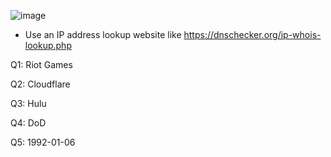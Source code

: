 ![image](https://github.com/Kiezroy/NCL/assets/67439231/ba34c824-6763-4944-bf93-5e7a816d55b2)

- Use an IP address lookup website like https://dnschecker.org/ip-whois-lookup.php

Q1: Riot Games

Q2: Cloudflare

Q3: Hulu

Q4: DoD

Q5: 1992-01-06
